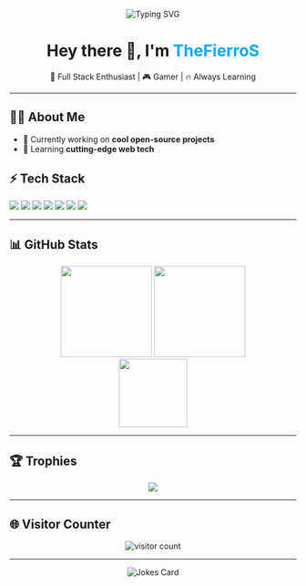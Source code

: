 
<p align="center">
  <img src="https://readme-typing-svg.demolab.com?font=Fira+Code&pause=1000&color=FF00EF&width=435&lines=Welcome+to+TheFierroS's+Github+Page+!;Code.+Patient.+Passion." alt="Typing SVG" />
</p>

<h1 align="center">Hey there 👋, I'm <span style="color:#0af;">TheFierroS</span></h1>
<p align="center">🚀 Full Stack Enthusiast | 🎮 Gamer | 🔥 Always Learning</p>

---

## 🧑‍💻 About Me

- 🔭 Currently working on **cool open-source projects**
- 🌱 Learning **cutting-edge web tech**

## ⚡ Tech Stack

<p>
  <img src="https://img.shields.io/badge/-JavaScript-333?style=flat&logo=javascript" />
  <img src="https://img.shields.io/badge/-TypeScript-333?style=flat&logo=typescript" />
  <img src="https://img.shields.io/badge/-Node.js-333?style=flat&logo=node.js" />
  <img src="https://img.shields.io/badge/-Python-333?style=flat&logo=python" />
  <img src="https://img.shields.io/badge/-React-333?style=flat&logo=react" />
  <img src="https://img.shields.io/badge/-MongoDB-333?style=flat&logo=mongodb" />
  <img src="https://img.shields.io/badge/-Git-333?style=flat&logo=git" />
</p>

---

## 📊 GitHub Stats

<p align="center">
  <img src="https://github-readme-stats.vercel.app/api?username=TheFierroS&show_icons=true&theme=neon&cache_seconds=86400" height="160px"/>
  <img src="https://github-readme-stats.vercel.app/api/top-langs/?username=TheFierroS&layout=compact&theme=neon&cache_seconds=86400" height="160px"/>
  <br>
  <img src="https://github-readme-streak-stats.herokuapp.com?user=TheFierroS&theme=neon&date_format=M%20j%5B%2C%20Y%5D" height="120px"/>
</p>

---

## 🏆 Trophies

<p align="center">
  <img src="https://github-profile-trophy.vercel.app/?username=TheFierroS&theme=dracula&row=1" />
</p>

---

## 🌐 Visitor Counter

<p align="center">
  <img src="https://count.getloli.com/@TheFierroS?name=TheFierroS&theme=minecraft&padding=7&offset=0&align=top&scale=1&pixelated=1&darkmode=auto" alt="visitor count"/>
</p>

---


<p align="center">
  <img src="https://readme-jokes.vercel.app/api?hideBorder&theme=radical" alt="Jokes Card" />
</p>

